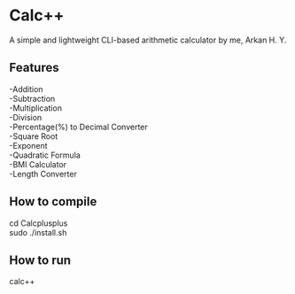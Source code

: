 # Calc++
A simple and lightweight CLI-based arithmetic calculator by me, Arkan H. Y.  

## Features
-Addition  
-Subtraction  
-Multiplication  
-Division  
-Percentage(%) to Decimal Converter  
-Square Root  
-Exponent  
-Quadratic Formula  
-BMI Calculator  
-Length Converter  

## How to compile
cd Calcplusplus  
sudo ./install.sh  
## How to run
calc++  
